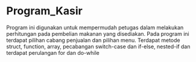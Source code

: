 # Program_Kasir
Program ini digunakan untuk mempermudah petugas dalam melakukan perhitungan pada pembelian makanan yang disediakan. Pada program ini terdapat pilihan cabang penjualan dan pilihan menu. Terdapat metode struct, function, array, pecabangan switch-case dan if-else, nested-if dan terdapat perulangan for dan do-while
